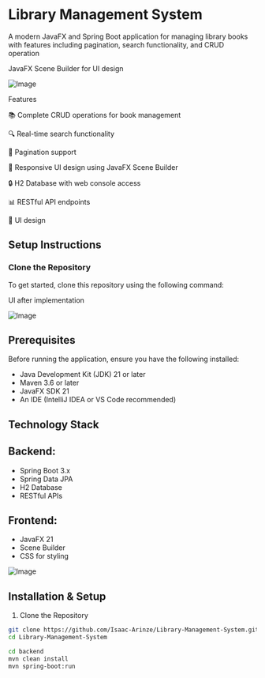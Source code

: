 # Library Management System
A modern JavaFX and Spring Boot application for managing library books with features including pagination, search functionality, and CRUD operation

JavaFX Scene Builder for UI design

![Image](https://github.com/user-attachments/assets/3efcdca9-fe5b-460f-b9e4-9d4df62eea95)

Features

📚 Complete CRUD operations for book management

🔍 Real-time search functionality

📄 Pagination support

📱 Responsive UI design using JavaFX Scene Builder

🔒 H2 Database with web console access

📊 RESTful API endpoints

🎨  UI design

## Setup Instructions

### Clone the Repository

To get started, clone this repository using the following command:

UI after implementation

![Image](https://github.com/user-attachments/assets/dbdac441-87ea-4e5d-ac86-470c0da08b0e)


## Prerequisites
Before running the application, ensure you have the following installed:

 * Java Development Kit (JDK) 21 or later
 * Maven 3.6 or later
 * JavaFX SDK 21
 * An IDE (IntelliJ IDEA or VS Code recommended)

## Technology Stack

## Backend:

 * Spring Boot 3.x
 * Spring Data JPA
 * H2 Database
 * RESTful APIs


## Frontend:

 * JavaFX 21
 * Scene Builder
 * CSS for styling

![Image](https://github.com/user-attachments/assets/baeec8d2-c810-4bad-a3eb-87677ef5ba73)


## Installation & Setup

 1. Clone the Repository
```sh
git clone https://github.com/Isaac-Arinze/Library-Management-System.git
cd Library-Management-System

cd backend 
mvn clean install
mvn spring-boot:run
